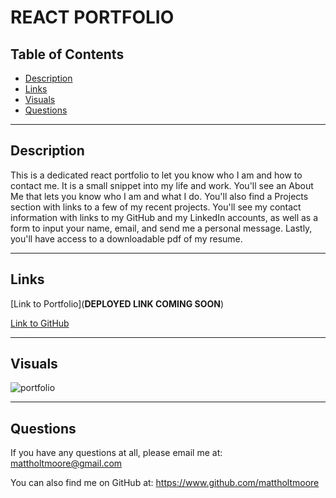 # **REACT PORTFOLIO**

## Table of Contents
- [Description](#description)   
- [Links](#links)  
- [Visuals](#visuals)  
- [Questions](#questions)

***

## Description

This is a dedicated react portfolio to let you know who I am and how to contact me. It is a small snippet into my life and work. You'll see an About Me that lets you know who I am and what I do. You'll also find a Projects section with links to a few of my recent projects. You'll see my contact information with links to my GitHub and my LinkedIn accounts, as well as a form to input your name, email, and send me a personal message. Lastly, you'll have access to a downloadable pdf of my resume.

***

## Links
[Link to Portfolio](**DEPLOYED LINK COMING SOON**)

[Link to GitHub](https://github.com/mattholtmoore/react-portfolio)  
***

## Visuals
![portfolio](images/react-portfolio.gif "portfolio gif")
***

## Questions
If you have any questions at all, please email me at: mattholtmoore@gmail.com

You can also find me on GitHub at: https://www.github.com/mattholtmoore